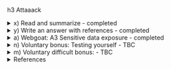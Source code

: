h3 Attaaack
 
<details><summary> x) Read and summarize  - completed </summary>
<p> 
        € Costa-Gazcón 2021: Practical Threat Intelligence and Data-Driven Threat Hunting. Chapter 4: Mapping the Adversary 
        (all but "Testing yourself", which is left as voluntary bonus)
 
 1. The MITRE ATT&CK framework
 
  Description of 14 TTPs (tactics, techniques (+subtechniques), procedures) according to MITRE ATT&CK framwework.
  Each tactic has its own set of techniques/subtechniques with specific TA behaviors. 
   1. Reconnaissance  - new - trying to get as much info about the victim as possible 
   2. Resources Dev - new - conducting assessing resources process (these resources can be purchased, stolen, or developed)
   3. Initial Access - the very first step to get into victim's environment and get a foothold in the network using entry vectors
   4. Execution - using mali code inside victim's environment 
   5. Persistence - trying to stay inside victim' system 
   6. Privilige Escalation - trying to upgragde their access level, privilige, permission
   7. Defense Evation - avoiding to be detected by the victim's defense 
   8. Credential access - taking/ stealing user's credetial access to gain access fruther into the system, or to disguise their malicious activities 
   9. Discovery - gaining knowledge on how victim's environment is built
   10. Lateral movement - discovering how victim's network and system are configured, then pivoting from 1 to another until getting the target 
   11. Collection - collecting info from victim's environment for further exfiltration
   12. Command & Control - communication with the system after control it
   13. Exfiltration - stealing info why trying to stay undetected
   14. Impact - preventing users from accessing the system (manipulating/destroying the system and on)
 
 Procedure is the specific way a TA implements a specific techniques or subtechniques. A procedure can cover multiple techniques and subtechniques as well. 
 
 The ATT&CK Matrix 
 
Introduction to MITRE ATT&CK Matrix for Enterprise with tactics and theirs specific techniques related with expansion to techniques specifications (ID,     procedure examples, mitigation, detection and on) making ATT&CK a great resource for training, studying, planning and mapping. (Term used here - _"planning blue and red teaming exercises"_ a training strategy where the "red team" is the one trying to attack (TA) and the "blue team" is the one trying to defend. 
Source: [Cloud Range - Red Team vs. Blue Team excercises](https://www.cloudrangecyber.com/red-vs-blue-team)
 
 ![h3_i_Matrix_01](https://user-images.githubusercontent.com/99587532/216986406-dc57c2ef-2c8b-4c91-b3ce-06f2fe0c22af.png)
 
 Source: [Deploy Container](https://attack.mitre.org/versions/v12/techniques/T1610/) 
 
  The ATT&CK Navigator 
 
  Brief introduction to use the ATT&CK navigator which is a great studying tool to visualize a TA ' modus operandi ("a method of procedure"), or generate a security exercise. I found the introduction too brief, and took use of [Comparing layers in ATT&CK Navigator Walkthrough](https://attack.mitre.org/docs/training-cti/Comparing%20Layers%20in%20Navigator.pdf) which provided a much comprehensive instruction. 
 
 2. Mapping with ATT&CK
 
  Example of identifying ATT&CK tactics used in the case of Virus Bulletin 2018: Inside Formbook Infostealer by the malware researcher Gabriela Nicolao: (https://www.virusbulletin.com/uploads/pdf/magazine/2018/VB2018-Nicolao.pdf)
  
 </p> 
 </details>   
 <details><summary> y) Write an answer with references - completed </summary>
 <p> 
  Answer in the context of Mitre Att&ck, and pick examples that are different from the chapter in task x.
  
   * Define tactic and give an example.

The one I picked here is Execution (https://attack.mitre.org/tactics/TA0002/). As briefly mentioned in the previous part, execution refers to the act of TA running malicious code inside the victim's environment, either local or remote. This is usually paired with other tactics' techniques to acchieve broader goals, like getting data or "getting to know" the network, system. 
  
   * Define technique and subtechnique, and give an example of each.

There are 13 techniques included in this tactic and 21 subtechniques, of those, I focus here on T1204. User Execution and its subtechniques (malicious emails, links and/or images). User Execution usually goes in pair with other techniques, among them, most often, Phishing from Initial Access or may also occur at later phases of an instrution, for example, Command and Control via Remote Access Software. Using this tactic, TA "tricks" (social engineers) the victims into conducting specific actions to gain excecution. Few examples: 
  
   * user executing malicious code by opening a malicious document file, or links - in my opinion, this is one of most common/frequent form of techniques used. The TA (phisher/scammer) would send a "fake" email (looking like a legit one) containing a link/file asking for action from the user/victim. The user then clicks on the link or open the file attached which triggers downloading some malware without the user's knowledge and this later exploits and infect user' system. Example: [zdnet article -   hackers sending email with pdf file containing embedded word document triggering Snake keyloggermalware dowload to steal information](https://www.zdnet.com/article/this-malware-spreading-pdf-uses-a-sneaky-file-name-to-trick-the-unwary/)
 
   * user opening a file in a shared directory placed by the TA 
   * user enabling Remote Access Software, letting TA have direct control of the system.
  
  
   * Define procedure, and give an example of each - TBC 
  
TA sending Windows' users email containing malicious PDF files named "REMMITANCE INVOICE.pdf" with an embedded Word document named "has been verified. However PDF, Jpeg, xlsx, .docs". 
  
Once opening the file, Adobe Reader prompts the user to open the Word file, and here because of the name conbined with the warning notification from Adobe Reader, it reads "The file 'has been verified. However PDF, Jpeg, xlsx, .docs' may contain programs, macros or viruses that could potentially harm your computer. Open the file only if you are sure it is safe. Would you like to:" 
  
At the first glance, the notification with combination of the file name looks normal (the file's has been verified...). 
 ![image](https://user-images.githubusercontent.com/99587532/217180497-ce908d56-0f67-492d-9b58-013ec1b850d5.png)
 
The Word document contains a malicious URL where an external object linking and embedding (OLE) object. 
  
If the protected view is disable, Word would then download a Rich Text Format file from a web server which would be run in the context of the open document.
  
The OLE object contains shellcode exploiting the [CVE-2017-11882](https://msrc.microsoft.com/update-guide/vulnerability/CVE-2017-11882) remote code execution vulnerability in Equation Editor which had been addressed in 2017. 
  
It would also download the Snake Keylogger a malware used to steal sensitive information from user’s device, including saved credentials, keystrokes, screenshots of the user’s screen, and clipboard data. 

Other techniques which may have been used based on the context provided in the articles could be: 

  * Reconnaissance: Gather victim Identity Information -> T1589.002 	Email Addresses 
  * Initial Access: Phishing -> T1566.001 Spearphishing Attachment 

 </p> 
 </details>       
 <details><summary> a) Webgoat: A3 Sensitive data exposure - completed </summary>
 <p> 
        Insecure Login: 2 Let's try
  
Quite straight-forward task using knowledge from the previous 'General - Developer Tools' in h1, I used "Inspect" - "Network"- Click on "Log in" button - Find the "Post" start.mvc query - Click on "Request" to find the login details. 

The only issue I got in here is that password was given on the first line and username on the second line, so in a pilot mode, I tried the combo "password-username" and well, it didn't work. I started digging the internet and found out the tutorial/walkthrough showed exactly the steps I done, with only the difference in the name of "username". 
  
Ahah, so, lesson learnt: pay attention to each and every single thing, no matter how minor/silly they may look. 
 
<img width="794" alt="h3_webgoat_wrong" src="https://user-images.githubusercontent.com/99587532/217193195-8d4d3d42-b65a-4558-a1fe-b99d346d3171.png">

 </p> 
 </details>  
 <details><summary> n) Voluntary bonus: Testing yourself - TBC </summary>

 <p> 
  "Testing yourself" in Costa-Gazcón: Practical Threat Intelligence and Data-Driven Threat Hunting
  Chapter 4: Mapping the Adversary
 The very first techniques I was able to identify was User Execution: Malicious File (ID: T1204.002) and Malicious Link (ID: T1204.001) focusing on _"Formbook […] was distributed via PDFs with embedded links, DOC and XLS files with malicious macros, and compressed files containing the executable"_

 
 </p> 
  </details>  
  <details><summary> m) Voluntary difficult bonus: - TBC </summary>
  <p> 
  WebGoat: SQL Injection (advanced).
  </p> 
  </details>  
    
 <details><summary> References </summary>
 <p> 
  *[€ Costa-Gazcón 2021: Practical Threat Intelligence and Data-Driven Threat Hunting Chapter 4: Mapping the Adversary](https://www.oreilly.com/library/view/practical-threat-intelligence/9781838556372/B13376_04_Final_SK_ePub.xhtml#_idParaDest-75)
  * (https://learning.oreilly.com/library/view/practical-threat-intelligence/9781838556372/B13376_04_Final_SK_ePub.xhtml#_idParaDest-71)
  *[MITRE ATT&CK®](https://attack.mitre.org/)
  *[Mitre|ATTC&K - Enterprise Matrix](https://attack.mitre.org/matrices/enterprise/)
  *[Cloud Range - Red Team vs. Blue Team excercises](https://www.cloudrangecyber.com/red-vs-blue-team)
  *[Mitre ATT&CK Navigator](https://mitre-attack.github.io/attack-navigator/)
  *[Comparing layers in ATT&CK Navigator Walkthrough](https://attack.mitre.org/docs/training-cti/Comparing%20Layers%20in%20Navigator.pdf)
  *[Virus Bulletin 2018: Inside Formbook Infostealer](https://www.virusbulletin.com/uploads/pdf/magazine/2018/VB2018-Nicolao.pdf)
  *[Matthieu's assignment report for the y part](https://github.com/MatthieuBruh/h3_Attaaack)
  *[Mitre|ATT&CK-Execution](https://attack.mitre.org/tactics/TA0002/)
  *[CVE to T&TS: Using CVE attributes for MITRE ATT&CK mapping](https://l.vulcancyber.com/hubfs/Ebooks-and-White-Papers/Vulcan-Cyber-Mapping-CVEs-to-MITRE.pdf)
  *[Wikipedia-Social Engineering(security)](https://en.wikipedia.org/wiki/Social_engineering_(security))
  *[ZDnet - User Execution example](https://www.zdnet.com/article/this-malware-spreading-pdf-uses-a-sneaky-file-name-to-trick-the-unwary/) - for the example 
  *[HP Threat Research Blog • PDF Malware Is Not Yet Dead](https://threatresearch.ext.hp.com/pdf-malware-is-not-yet-dead/#)
  *[Snake keylogger malware](https://www.fortinet.com/blog/threat-research/deep-dive-into-a-fresh-variant-of-snake-keylogger-malware)
 </p> 
 </details>  
